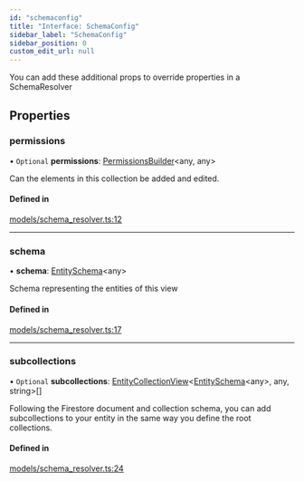 ```yaml
---
id: "schemaconfig"
title: "Interface: SchemaConfig"
sidebar_label: "SchemaConfig"
sidebar_position: 0
custom_edit_url: null
---
```


You can add these additional props to override properties in a SchemaResolver

## Properties

### permissions

• `Optional` **permissions**: [PermissionsBuilder](../types/permissionsbuilder.md)<any, any\>

Can the elements in this collection be added and edited.

#### Defined in

[models/schema_resolver.ts:12](https://github.com/Camberi/firecms/blob/b1328ad/src/models/schema_resolver.ts#L12)

___

### schema

• **schema**: [EntitySchema](entityschema.md)<any\>

Schema representing the entities of this view

#### Defined in

[models/schema_resolver.ts:17](https://github.com/Camberi/firecms/blob/b1328ad/src/models/schema_resolver.ts#L17)

___

### subcollections

• `Optional` **subcollections**: [EntityCollectionView](entitycollectionview.md)<[EntitySchema](entityschema.md)<any\>, any, string\>[]

Following the Firestore document and collection schema, you can add
subcollections to your entity in the same way you define the root
collections.

#### Defined in

[models/schema_resolver.ts:24](https://github.com/Camberi/firecms/blob/b1328ad/src/models/schema_resolver.ts#L24)
